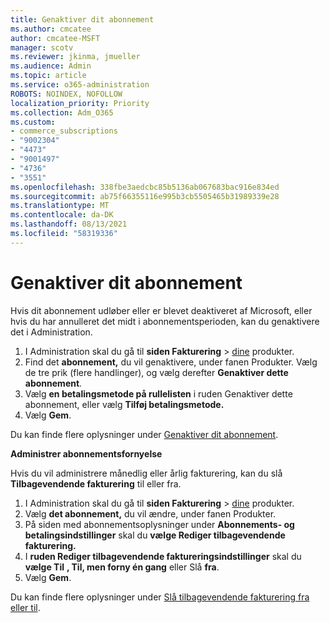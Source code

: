 ```yaml
---
title: Genaktiver dit abonnement
ms.author: cmcatee
author: cmcatee-MSFT
manager: scotv
ms.reviewer: jkinma, jmueller
ms.audience: Admin
ms.topic: article
ms.service: o365-administration
ROBOTS: NOINDEX, NOFOLLOW
localization_priority: Priority
ms.collection: Adm_O365
ms.custom:
- commerce_subscriptions
- "9002304"
- "4473"
- "9001497"
- "4736"
- "3551"
ms.openlocfilehash: 338fbe3aedcbc85b5136ab067683bac916e834ed
ms.sourcegitcommit: ab75f66355116e995b3cb5505465b31989339e28
ms.translationtype: MT
ms.contentlocale: da-DK
ms.lasthandoff: 08/13/2021
ms.locfileid: "58319336"
---
```

# <a name="reactivate-your-subscription"></a>Genaktiver dit abonnement

Hvis dit abonnement udløber eller er blevet deaktiveret af Microsoft, eller hvis du har annulleret det midt i abonnementsperioden, kan du genaktivere det i Administration.

1. I Administration skal du gå til **siden Fakturering**  >  [dine](https://go.microsoft.com/fwlink/p/?linkid=842054) produkter.
2. Find det **abonnement,** du vil genaktivere, under fanen Produkter. Vælg de tre prik (flere handlinger), og vælg derefter **Genaktiver dette abonnement**.
3. Vælg **en betalingsmetode på rullelisten** i ruden Genaktiver dette abonnement, eller vælg **Tilføj betalingsmetode.**
4. Vælg **Gem**.

Du kan finde flere oplysninger under [Genaktiver dit abonnement](https://docs.microsoft.com/microsoft-365/commerce/subscriptions/reactivate-your-subscription).

**Administrer abonnementsfornyelse**

Hvis du vil administrere månedlig eller årlig fakturering, kan du slå **Tilbagevendende fakturering** til eller fra.

1. I Administration skal du gå til **siden Fakturering**  >  [dine](https://go.microsoft.com/fwlink/p/?linkid=842054) produkter.
2. Vælg **det abonnement,** du vil ændre, under fanen Produkter.
3. På siden med abonnementsoplysninger under **Abonnements- og betalingsindstillinger** skal du **vælge Rediger tilbagevendende fakturering.**
4. I **ruden Rediger tilbagevendende faktureringsindstillinger** skal du **vælge Til** **, Til, men forny én gang** eller Slå **fra**.
5. Vælg **Gem**.

Du kan finde flere oplysninger under [Slå tilbagevendende fakturering fra eller til](https://docs.microsoft.com/microsoft-365/commerce/subscriptions/renew-your-subscription#turn-recurring-billing-off-or-on).